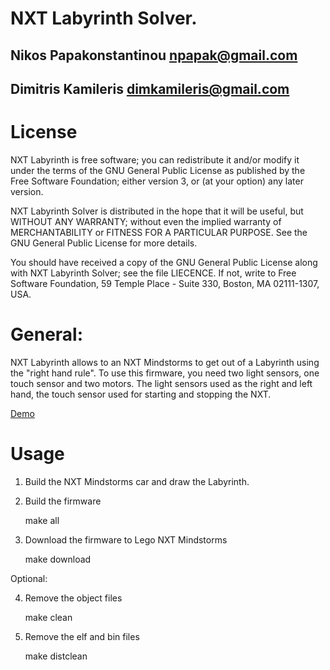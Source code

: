 NXT Labyrinth Solver.
=========================================================
Nikos Papakonstantinou <npapak@gmail.com>
----------------------------
Dimitris Kamileris 		 <dimkamileris@gmail.com>
----------------------------


License
=========
NXT Labyrinth is free software; you can redistribute it and/or modify it 
under the terms
of the GNU General Public License as published by the Free Software Foundation;
either version 3, or (at your option) any later version.

NXT Labyrinth Solver is distributed in the  hope that  it will  be  useful, 
but  WITHOUT ANY
WARRANTY; without even the implied warranty of MERCHANTABILITY or FITNESS FOR A
PARTICULAR PURPOSE.  See the GNU General Public License for more details.

You should  have received a copy of  the GNU General  Public License along with
NXT Labyrinth Solver; see the file LIECENCE.  If not, write to 
Free Software Foundation, 59 Temple Place - Suite 330, Boston, MA 02111-1307,
USA.

General:
=========

NXT Labyrinth allows to an NXT Mindstorms to get out of a Labyrinth using the
"right hand rule". To use this firmware, you need two light sensors, one touch
sensor and two motors. The light sensors used as the right and left hand, the
touch sensor used for starting and stopping the NXT.

[Demo](https://www.dropbox.com/s/k0ppxol989ol3ct/MOV_0043.mp4?dl=0)

Usage
=====

1) Build the NXT Mindstorms car and draw the Labyrinth.

2) Build the firmware

	make all

3) Download the firmware to Lego NXT Mindstorms

	make download

Optional:

4) Remove the object files

	make clean

5) Remove the elf and bin files

	make distclean
